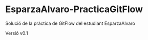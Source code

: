 # EsparzaAlvaro-PracticaGitFlow
Solució de la pràctica de GitFlow del estudiant EsparzaAlvaro

Versió v0.1